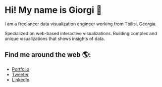 # Hi! My name is Giorgi 👋

I am a freelancer data visualization engineer working from Tbilisi, Georgia.

Specialized on web-based interactive visualizations. Building complex and unique visualizations that shows insights of data.

## Find me around the web 🌎:
- <a href="https://ghviniashvili.com">Portfolio</a>
- <a href="https://twitter.com/giogviniashvili">Tweeter</a>
- <a href="https://www.linkedin.com/in/giorgi-ghviniashvili">LinkedIn</a>